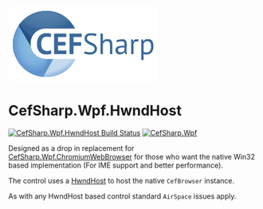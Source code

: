 
[![CefSharp Logo](https://github.com/cefsharp/CefSharp/raw/master/logo.png)](https://cefsharp.github.io/ "CefSharp - Embedded Chromium for .NET")

# CefSharp.Wpf.HwndHost
[![CefSharp.Wpf.HwndHost Build Status](https://img.shields.io/appveyor/build/cefsharp/cefsharp-wpf-hwndhost)](https://ci.appveyor.com/project/cefsharp/cefsharp-wpf-hwndhost)
[![CefSharp.Wpf](https://img.shields.io/nuget/v/CefSharp.Wpf.HwndHost.svg?style=flat&label=CefSharp.Wpf.HwndHost)](https://www.nuget.org/packages/CefSharp.Wpf.HwndHost/)

Designed as a drop in replacement for [CefSharp.Wpf.ChromiumWebBrowser](http://nuget.org/packages/CefSharp.Wpf/) for those who want the native Win32 based implementation (For IME support and better performance).

The control uses a [HwndHost](https://docs.microsoft.com/en-us/dotnet/api/system.windows.interop.hwndhost?view=netframework-4.6.2) to host the native `CefBrowser` instance.

As with any HwndHost based control standard `AirSpace` issues apply.
